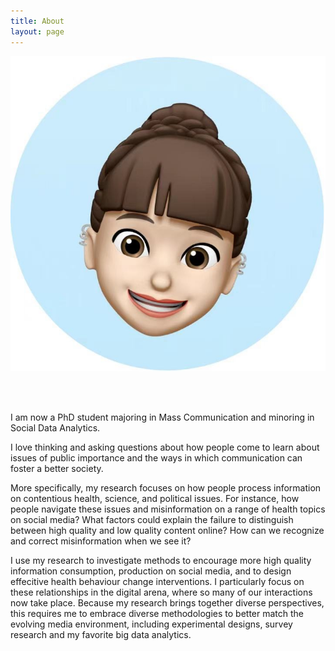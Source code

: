 ```yaml
---
title: About
layout: page
---
```

![AboutmeImage](assets/images/Memoji_rachel.jpg)

<br />
<br />

<p>I am now a PhD student majoring in Mass Communication and minoring in Social Data Analytics. </p> 

<p>I love thinking and asking questions about how people come to learn about issues of public importance and the ways in which communication can foster a better society.</p>

<p>More specifically, my research focuses on how people process information on contentious health, science, and political issues. For instance, how people navigate these issues and misinformation on a range of health topics on social media? What factors could explain the failure to distinguish between high quality and low quality content online? How can we recognize and correct misinformation when we see it?</p>

<p> I use my research to investigate methods to encourage more high quality information consumption, production on social media, and to design effecitive health behaviour change interventions. I particularly focus on these relationships in the digital arena, where so many of our interactions now take place. Because my research brings together diverse perspectives, this requires me to embrace diverse methodologies to better match the evolving media environment, including experimental designs, survey research and my favorite big data analytics. </p>
